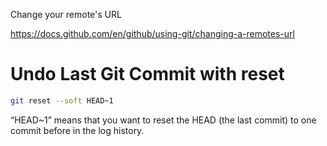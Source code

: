 Change your remote's URL

https://docs.github.com/en/github/using-git/changing-a-remotes-url

# Undo Last Git Commit with reset

```sh
git reset --soft HEAD~1
```

 “HEAD~1” means that you want to reset the HEAD (the last commit) to one commit before in the log history.
